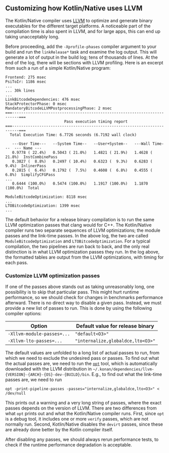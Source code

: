 [//]: # (title: Advanced tips for customizing LLVM backend)

<show-structure depth="1"/>

## Customizing how Kotlin/Native uses LLVM

The Kotlin/Native compiler uses [LLVM](https://llvm.org/) to optimize and generate binary executables for the different
target platforms. A noticeable part of the compilation time is also spent in LLVM, and for large apps, this can end up
taking unacceptably long. 

Before proceeding, add the `-Xprofile-phases` compiler argument to your build and run the `linkRelease*` task and
examine the log output. This will generate a lot of output in the build log; tens of thousands of lines. At the end of
the log, there will be sections with LLVM profiling. Here is an excerpt from such a run of a simple Kotlin/Native
program:

```
Frontend: 275 msec
PsiToIr: 1186 msec
...
... 30k lines
...
LinkBitcodeDependencies: 476 msec
StackProtectorPhase: 0 msec
MandatoryBitcodeLLVMPostprocessingPhase: 2 msec
===-------------------------------------------------------------------------===
                          Pass execution timing report
===-------------------------------------------------------------------------===
  Total Execution Time: 6.7726 seconds (6.7192 wall clock)

   ---User Time---   --System Time--   --User+System--   ---Wall Time---  --- Name ---
   0.9778 ( 22.4%)   0.5043 ( 21.0%)   1.4821 ( 21.9%)   1.4628 ( 21.8%)  InstCombinePass
   0.3827 (  8.8%)   0.2497 ( 10.4%)   0.6323 (  9.3%)   0.6283 (  9.4%)  InlinerPass
   0.2815 (  6.4%)   0.1792 (  7.5%)   0.4608 (  6.8%)   0.4555 (  6.8%)  SimplifyCFGPass
...
   0.6444 (100.0%)   0.5474 (100.0%)   1.1917 (100.0%)   1.1870 (100.0%)  Total

ModuleBitcodeOptimization: 8118 msec
...
LTOBitcodeOptimization: 1399 msec
...
```

The default behavior for a release binary compilation is to run the same LLVM optimization passes that clang would for
C++. The Kotlin/Native compiler runs two separate sequences of LLVM optimizations; the module passes and the link-time
passes. In the above log, the two are called `ModuleBitcodeOptimization` and `LTOBitcodeOptimization`. For a typical
compilation, the two pipelines are run back to back, and the only real distinction is in what LLVM optimization passes
they run. In the log above, the formatted tables are output from the LLVM optimizations, with timing for each pass.

### Customize LLVM optimization passes

If one of the passes above stands out as taking unreasonably long, one possibility is to skip that particular pass. This
might hurt runtime performance, so we should check for changes in benchmarks performance afterward. There is no direct
way to disable a given pass. Instead, we must provide a new list of passes to run. This is done by using the following
compiler options:

| **Option**                 | **Default value for release binary** |
|----------------------------|--------------------------------------|
| `-Xllvm-module-passes=...` | `"default<O3>"`                      |
| `-Xllvm-lto-passes=...`    | `"internalize,globaldce,lto<O3>"`    |

The default values are unfolded to a long list of actual passes to run, from which we need to exclude the undesired pass
or passes. To find out what the actual passes are, we need to run the
[`opt`](https://llvm.org/docs/CommandGuide/opt.html) tool, which is automatically downloaded with the LLVM distribution
in `~/.konan/dependencies/llvm-{VERSION}-{ARCH}-{OS}-dev-{BUILD}/bin`. E.g., to find out what the link-time passes are,
we need to run

    opt -print-pipeline-passes -passes="internalize,globaldce,lto<O3>" < /dev/null

This prints out a warning and a very long string of passes, where the exact passes depends on the version of LLVM. There
are two differences from what `opt` prints out and what the Kotlin/Native compiler runs. First, since `opt` is a debug
tool, it includes one or more `verify` passes, which are not normally run. Second, Kotlin/Native disables the `devirt`
passes, since these are already done better by the Kotlin compiler itself.

After disabling any passes, we should always rerun performance tests, to check if the runtime performance degradation is
acceptable.

